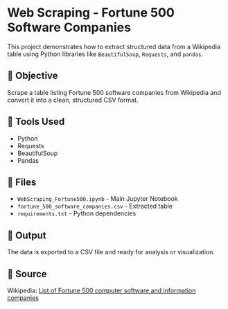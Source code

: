 # Web Scraping - Fortune 500 Software Companies

This project demonstrates how to extract structured data from a Wikipedia table using Python libraries like `BeautifulSoup`, `Requests`, and `pandas`.

## 📌 Objective
Scrape a table listing Fortune 500 software companies from Wikipedia and convert it into a clean, structured CSV format.

## 🔧 Tools Used
- Python
- Requests
- BeautifulSoup
- Pandas

## 📁 Files
- `WebScraping_Fortune500.ipynb` - Main Jupyter Notebook
- `fortune_500_software_companies.csv` - Extracted table
- `requirements.txt` - Python dependencies

## 🚀 Output
The data is exported to a CSV file and ready for analysis or visualization.

## 🔗 Source
Wikipedia: [List of Fortune 500 computer software and information companies](https://en.wikipedia.org/wiki/List_of_Fortune_500_computer_software_and_information_companies)
